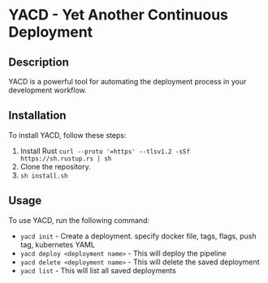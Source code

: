 # YACD - Yet Another Continuous Deployment

## Description
YACD is a powerful tool for automating the deployment process in your development workflow.

## Installation
To install YACD, follow these steps:

1. Install Rust `curl --proto '=https' --tlsv1.2 -sSf https://sh.rustup.rs | sh`
2. Clone the repository.
3. `sh install.sh`

## Usage
To use YACD, run the following command:
  - `yacd init` - Create a deployment. specify docker file, tags, flags, push tag, kubernetes YAML
  - `yacd deploy <deployment name>` - This will deploy the pipeline
  - `yacd delete <deployment name>` - This will delete the saved deployment
  - `yacd list` - This will list all saved deployments
